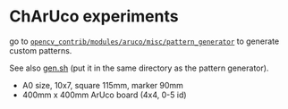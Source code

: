 # ChArUco experiments

go to [`opencv_contrib/modules/aruco/misc/pattern_generator`](https://github.com/opencv/opencv_contrib/tree/4.x/modules/aruco/misc/pattern_generator) to generate custom patterns.

See also [gen.sh](gen.sh) (put it in the same directory as the pattern generator).

- A0 size, 10x7, square 115mm, marker 90mm
- 400mm x 400mm ArUco board (4x4, 0-5 id)
